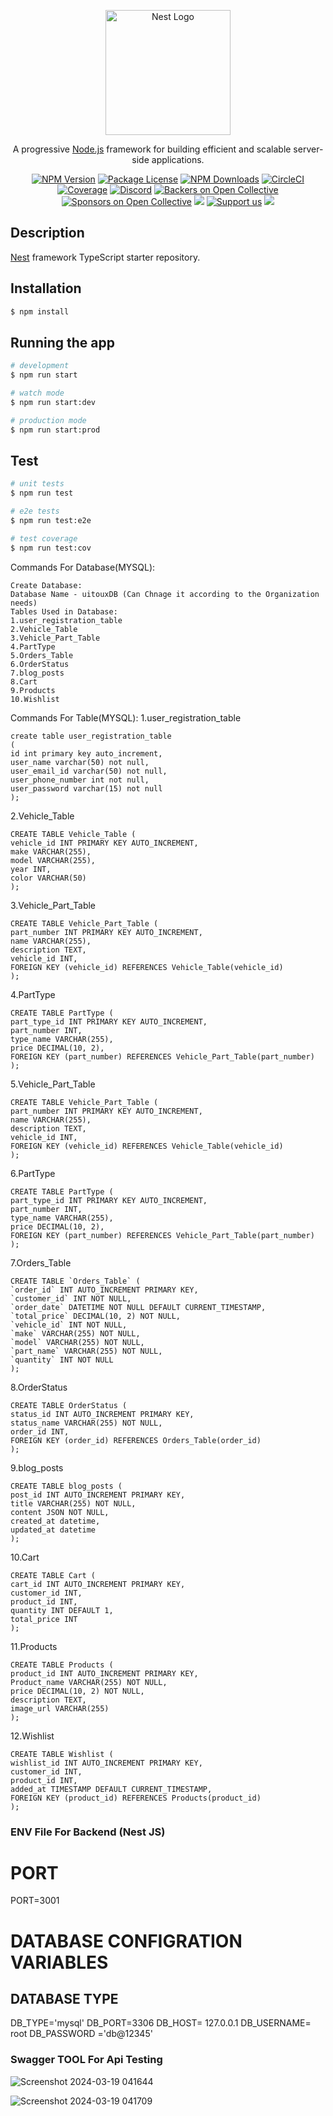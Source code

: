 <p align="center">
  <a href="http://nestjs.com/" target="blank"><img src="https://nestjs.com/img/logo-small.svg" width="200" alt="Nest Logo" /></a>
</p>

[circleci-image]: https://img.shields.io/circleci/build/github/nestjs/nest/master?token=abc123def456
[circleci-url]: https://circleci.com/gh/nestjs/nest

  <p align="center">A progressive <a href="http://nodejs.org" target="_blank">Node.js</a> framework for building efficient and scalable server-side applications.</p>
    <p align="center">
<a href="https://www.npmjs.com/~nestjscore" target="_blank"><img src="https://img.shields.io/npm/v/@nestjs/core.svg" alt="NPM Version" /></a>
<a href="https://www.npmjs.com/~nestjscore" target="_blank"><img src="https://img.shields.io/npm/l/@nestjs/core.svg" alt="Package License" /></a>
<a href="https://www.npmjs.com/~nestjscore" target="_blank"><img src="https://img.shields.io/npm/dm/@nestjs/common.svg" alt="NPM Downloads" /></a>
<a href="https://circleci.com/gh/nestjs/nest" target="_blank"><img src="https://img.shields.io/circleci/build/github/nestjs/nest/master" alt="CircleCI" /></a>
<a href="https://coveralls.io/github/nestjs/nest?branch=master" target="_blank"><img src="https://coveralls.io/repos/github/nestjs/nest/badge.svg?branch=master#9" alt="Coverage" /></a>
<a href="https://discord.gg/G7Qnnhy" target="_blank"><img src="https://img.shields.io/badge/discord-online-brightgreen.svg" alt="Discord"/></a>
<a href="https://opencollective.com/nest#backer" target="_blank"><img src="https://opencollective.com/nest/backers/badge.svg" alt="Backers on Open Collective" /></a>
<a href="https://opencollective.com/nest#sponsor" target="_blank"><img src="https://opencollective.com/nest/sponsors/badge.svg" alt="Sponsors on Open Collective" /></a>
  <a href="https://paypal.me/kamilmysliwiec" target="_blank"><img src="https://img.shields.io/badge/Donate-PayPal-ff3f59.svg"/></a>
    <a href="https://opencollective.com/nest#sponsor"  target="_blank"><img src="https://img.shields.io/badge/Support%20us-Open%20Collective-41B883.svg" alt="Support us"></a>
  <a href="https://twitter.com/nestframework" target="_blank"><img src="https://img.shields.io/twitter/follow/nestframework.svg?style=social&label=Follow"></a>
</p>
  <!--[![Backers on Open Collective](https://opencollective.com/nest/backers/badge.svg)](https://opencollective.com/nest#backer)
  [![Sponsors on Open Collective](https://opencollective.com/nest/sponsors/badge.svg)](https://opencollective.com/nest#sponsor)-->

## Description

[Nest](https://github.com/nestjs/nest) framework TypeScript starter repository.

## Installation

```bash
$ npm install
```

## Running the app

```bash
# development
$ npm run start

# watch mode
$ npm run start:dev

# production mode
$ npm run start:prod
```

## Test

```bash
# unit tests
$ npm run test

# e2e tests
$ npm run test:e2e

# test coverage
$ npm run test:cov
```

Commands For Database(MYSQL):
```
Create Database:
Database Name - uitouxDB (Can Chnage it according to the Organization needs)
Tables Used in Database:
1.user_registration_table
2.Vehicle_Table
3.Vehicle_Part_Table
4.PartType
5.Orders_Table
6.OrderStatus
7.blog_posts
8.Cart
9.Products
10.Wishlist
```

Commands For Table(MYSQL):
1.user_registration_table
```
create table user_registration_table 
(
id int primary key auto_increment,
user_name varchar(50) not null,
user_email_id varchar(50) not null,
user_phone_number int not null,
user_password varchar(15) not null
);
```
2.Vehicle_Table
```
CREATE TABLE Vehicle_Table (
vehicle_id INT PRIMARY KEY AUTO_INCREMENT,
make VARCHAR(255),
model VARCHAR(255),
year INT,
color VARCHAR(50)
);
```
3.Vehicle_Part_Table
```
CREATE TABLE Vehicle_Part_Table (
part_number INT PRIMARY KEY AUTO_INCREMENT,
name VARCHAR(255),
description TEXT,
vehicle_id INT,
FOREIGN KEY (vehicle_id) REFERENCES Vehicle_Table(vehicle_id)
);
```
4.PartType
```
CREATE TABLE PartType (
part_type_id INT PRIMARY KEY AUTO_INCREMENT,
part_number INT,
type_name VARCHAR(255),
price DECIMAL(10, 2),
FOREIGN KEY (part_number) REFERENCES Vehicle_Part_Table(part_number)
);
```
5.Vehicle_Part_Table
```
CREATE TABLE Vehicle_Part_Table (
part_number INT PRIMARY KEY AUTO_INCREMENT,
name VARCHAR(255),
description TEXT,
vehicle_id INT,
FOREIGN KEY (vehicle_id) REFERENCES Vehicle_Table(vehicle_id)
);
```
6.PartType
```
CREATE TABLE PartType (
part_type_id INT PRIMARY KEY AUTO_INCREMENT,
part_number INT,
type_name VARCHAR(255),
price DECIMAL(10, 2),
FOREIGN KEY (part_number) REFERENCES Vehicle_Part_Table(part_number)
);
```
7.Orders_Table
```
CREATE TABLE `Orders_Table` (
`order_id` INT AUTO_INCREMENT PRIMARY KEY,
`customer_id` INT NOT NULL,
`order_date` DATETIME NOT NULL DEFAULT CURRENT_TIMESTAMP,
`total_price` DECIMAL(10, 2) NOT NULL,
`vehicle_id` INT NOT NULL,
`make` VARCHAR(255) NOT NULL,
`model` VARCHAR(255) NOT NULL,
`part_name` VARCHAR(255) NOT NULL,
`quantity` INT NOT NULL
);
```
8.OrderStatus
```
CREATE TABLE OrderStatus (
status_id INT AUTO_INCREMENT PRIMARY KEY,
status_name VARCHAR(255) NOT NULL,
order_id INT,
FOREIGN KEY (order_id) REFERENCES Orders_Table(order_id)
);
```
9.blog_posts
```
CREATE TABLE blog_posts (
post_id INT AUTO_INCREMENT PRIMARY KEY,
title VARCHAR(255) NOT NULL,
content JSON NOT NULL,
created_at datetime,
updated_at datetime
);
```
10.Cart
```
CREATE TABLE Cart (
cart_id INT AUTO_INCREMENT PRIMARY KEY,
customer_id INT,
product_id INT,
quantity INT DEFAULT 1,
total_price INT 
);
```
11.Products
```
CREATE TABLE Products (
product_id INT AUTO_INCREMENT PRIMARY KEY,
Product_name VARCHAR(255) NOT NULL,
price DECIMAL(10, 2) NOT NULL,
description TEXT,
image_url VARCHAR(255)
);
```
12.Wishlist
```
CREATE TABLE Wishlist (
wishlist_id INT AUTO_INCREMENT PRIMARY KEY,
customer_id INT,
product_id INT,
added_at TIMESTAMP DEFAULT CURRENT_TIMESTAMP,
FOREIGN KEY (product_id) REFERENCES Products(product_id)
);
```

### ENV File For Backend (Nest JS)
# PORT
PORT=3001

# DATABASE CONFIGRATION VARIABLES
## DATABASE TYPE
DB_TYPE='mysql'
DB_PORT=3306
DB_HOST= 127.0.0.1
DB_USERNAME= root
DB_PASSWORD ='db@12345'

### Swagger TOOL For Api Testing
![Screenshot 2024-03-19 041644](https://github.com/Baskarrajcodeflow/UITOUX-BACKEND-REST-API/assets/149696470/2d829d40-5ffb-4a27-a910-5be590f41fa3)

![Screenshot 2024-03-19 041709](https://github.com/Baskarrajcodeflow/UITOUX-BACKEND-REST-API/assets/149696470/97268ef8-873e-4ded-b745-170b61c448e5)
